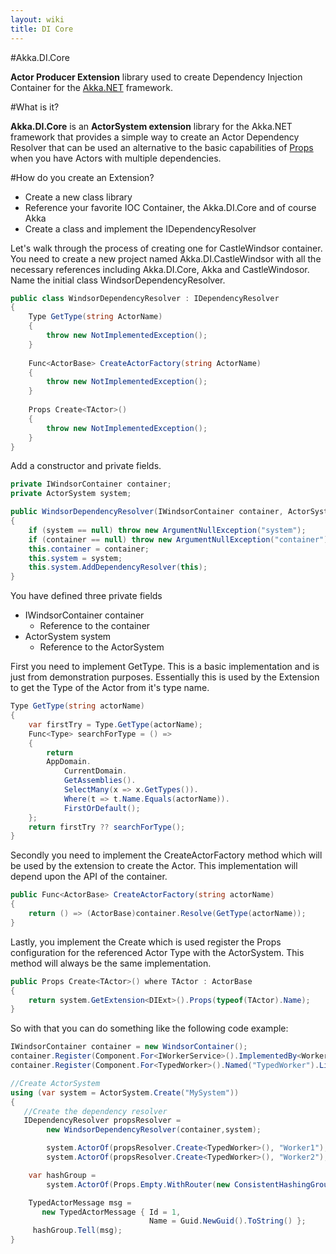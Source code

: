 ```yaml
---
layout: wiki
title: DI Core
---
```


#Akka.DI.Core

**Actor Producer Extension** library used to create Dependency Injection Container for the [Akka.NET](https://github.com/akkadotnet/akka.net) framework.

#What is it?

**Akka.DI.Core** is an **ActorSystem extension** library for the Akka.NET framework that provides a simple way to create an Actor Dependency Resolver that can be used an alternative to the basic capabilities of [Props](http://akkadotnet.github.io/wiki/Props) when you have Actors with multiple dependencies.  

#How do you create an Extension?

-  Create a new class library
-  Reference your favorite IOC Container, the Akka.DI.Core and of course Akka
-  Create a class and implement the IDependencyResolver

Let's walk through the process of creating one for CastleWindsor container. You need to create  a new project named Akka.DI.CastleWindsor with all the necessary references including Akka.DI.Core, Akka and CastleWindosor. Name the initial class WindsorDependencyResolver.

```csharp
public class WindsorDependencyResolver : IDependencyResolver
{
	Type GetType(string ActorName)
	{
	    throw new NotImplementedException();
	}
	
	Func<ActorBase> CreateActorFactory(string ActorName)
	{
	    throw new NotImplementedException();
	}
	
	Props Create<TActor>()
	{
	    throw new NotImplementedException();
	}
}
```

Add a constructor and private fields.

```csharp
private IWindsorContainer container;
private ActorSystem system;

public WindsorDependencyResolver(IWindsorContainer container, ActorSystem system)
{
    if (system == null) throw new ArgumentNullException("system");
    if (container == null) throw new ArgumentNullException("container");
    this.container = container;
    this.system = system;
    this.system.AddDependencyResolver(this);
}
```

You have defined three private fields

- IWindsorContainer container
	- Reference to the container
- ActorSystem system
	- Reference to the ActorSystem

First you need to implement GetType. This is a basic implementation and is just from demonstration purposes. Essentially this is used by the Extension to get the Type of the Actor from it's type name.

```csharp
Type GetType(string actorName)
{
    var firstTry = Type.GetType(actorName);
    Func<Type> searchForType = () =>
    {
        return
        AppDomain.
            CurrentDomain.
            GetAssemblies().
            SelectMany(x => x.GetTypes()).
            Where(t => t.Name.Equals(actorName)).
            FirstOrDefault();
    };
    return firstTry ?? searchForType();
}
```
	
Secondly you need to implement the CreateActorFactory method which will be used by the extension to create the Actor. This implementation will depend upon the API of the container.

```csharp
public Func<ActorBase> CreateActorFactory(string actorName)
{
    return () => (ActorBase)container.Resolve(GetType(actorName));
}
```

Lastly, you implement the Create<TActor> which is used register the Props configuration for the referenced Actor Type with the ActorSystem. This method will always be the same implementation. 

```csharp
public Props Create<TActor>() where TActor : ActorBase
{
    return system.GetExtension<DIExt>().Props(typeof(TActor).Name);
}
```

So with that you can do something like the following code example:

```csharp
IWindsorContainer container = new WindsorContainer();
container.Register(Component.For<IWorkerService>().ImplementedBy<WorkerService>());
container.Register(Component.For<TypedWorker>().Named("TypedWorker").LifestyleTransient());

//Create ActorSystem
using (var system = ActorSystem.Create("MySystem"))
{
   //Create the dependency resolver
   IDependencyResolver propsResolver = 
		new WindsorDependencyResolver(container,system);

		system.ActorOf(propsResolver.Create<TypedWorker>(), "Worker1");
		system.ActorOf(propsResolver.Create<TypedWorker>(), "Worker2");

    var hashGroup = 
        system.ActorOf(Props.Empty.WithRouter(new ConsistentHashingGroup(config)));

    TypedActorMessage msg = 
       new TypedActorMessage { Id = 1, 
                               Name = Guid.NewGuid().ToString() };
     hashGroup.Tell(msg);
}
```
